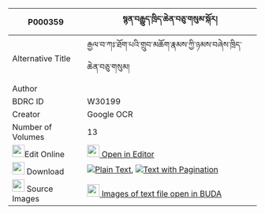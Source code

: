 |P000359|སྙན་བརྒྱུད་ཁྲིད་ཆེན་བཅུ་གསུམ་སྐོར། 
| --- | --- 
|Alternative Title |རྒྱལ་བ་ཀཿ་ཐོག་པའི་གྲུབ་མཆོག་རྣམས་ཀྱི་ཉམས་བཞེས་ཁྲིད་ཆེན་བཅུ་གསུམ།
|Author | 
|BDRC ID | W30199
|Creator | Google OCR
|Number of Volumes| 13
|<img width="25" src="https://img.icons8.com/color/25/000000/edit-property.png">Edit Online| [<img width="25" src="https://avatars.githubusercontent.com/u/45091458?s=200&v=4"> Open in Editor](http://editor.openpecha.org/P000359)
|<img width="25" src="https://img.icons8.com/fluent/48/000000/download-2.png"/>  Download | [![](https://img.icons8.com/color/20/000000/txt.png)Plain Text](https://github.com/Openpecha/P000359/releases/download/v2/nyengyu_trichen_chusum_kor_plain_P000359.zip), [![](https://img.icons8.com/color/20/000000/txt.png)Text with Pagination](https://github.com/Openpecha/P000359/releases/download/v2/nyengyu_trichen_chusum_kor_pages_P000359.zip)
|<img width="25" src="https://img.icons8.com/plasticine/100/000000/pictures-folder.png"/>  Source Images | [<img width="25" src="https://library.bdrc.io/icons/BUDA-small.svg"> Images of text file open in BUDA](https://library.bdrc.io/show/bdr:W30199)